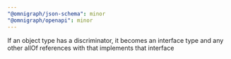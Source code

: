 ```yaml
---
"@omnigraph/json-schema": minor
"@omnigraph/openapi": minor
---
```


If an object type has a discriminator, it becomes an interface type and any other allOf references with that implements that interface
